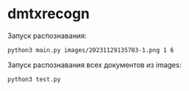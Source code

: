# dmtxrecogn

Запуск распознавания:
```
python3 main.py images/20231129135703-1.png 1 6
```

Запуск распознавания всех документов из images:
```
python3 test.py
```
